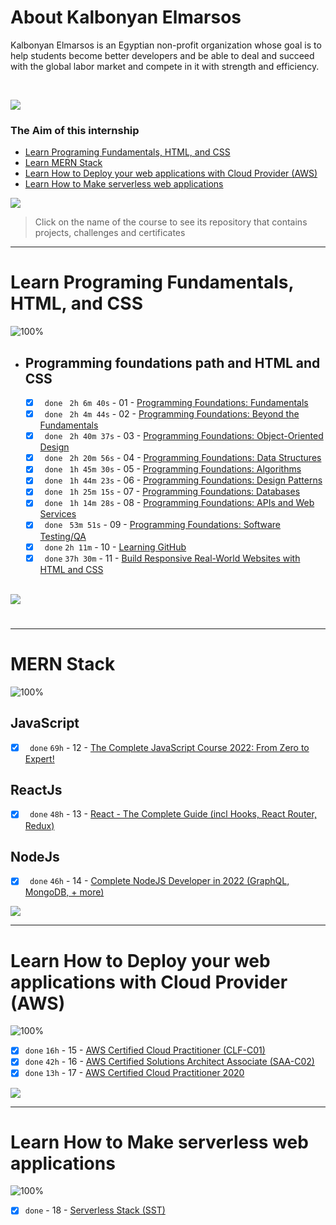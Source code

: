 # About Kalbonyan Elmarsos

Kalbonyan Elmarsos is an Egyptian non-profit organization whose goal is to help students become better developers and be able to deal and succeed with the global labor market and compete in it with strength and efficiency.

 <br/>

<a href="https://www.linkedin.com/company/%D9%83%D8%A7%D9%84%D8%A8%D9%86%D9%8A%D8%A7%D9%86-%D8%A7%D9%84%D9%85%D8%B1%D8%B5%D9%88%D8%B5/" target="_blank"><img src="https://img.shields.io/badge/-Kalbonyan%20Elmarsos-0077B5?style=for-the-badge&logo=Linkedin&logoColor=white"/></a>

### The Aim of this internship

- <a href="#Fundamentals">Learn Programing Fundamentals, HTML, and CSS</a>
- <a href="#MERN">Learn MERN Stack</a>
- <a href="#AWS">Learn How to Deploy your web applications with Cloud Provider (AWS)</a>
- <a href="#serverless">Learn How to Make serverless web applications</a>

<img src="https://img.shields.io/badge/Total%20Number%20Of%20Hours%20For%20All%20Courses-%2B200h-blue">
<br>

> Click on the name of the course to see its repository that contains projects, challenges and certificates

---

<!-- Fundamentals -->

<span id="Fundamentals"> </span>

# Learn Programing Fundamentals, HTML, and CSS

![100%](https://progress-bar.dev/100/?title=Done&color=babaca)
<br />

- ## Programming foundations path and HTML and CSS

  - [x] ` done` ` 2h 6m 40s` - 01 - [Programming Foundations: Fundamentals](01-LinkedIn-Learning/01_Programming-Foundations-Fundamentals/)
  - [x] ` done` ` 2h 4m 44s` - 02 - [Programming Foundations: Beyond the Fundamentals](01-LinkedIn-Learning/02_Programming-Foundations-Beyond-The-Fundamentals)
  - [x] ` done` ` 2h 40m 37s` - 03 - [Programming Foundations: Object-Oriented Design](01-LinkedIn-Learning/03_Programming-Foundations-Object-Oriented-Design/)
  - [x] ` done` ` 2h 20m 56s` - 04 - [Programming Foundations: Data Structures](01-LinkedIn-Learning/04_Programming-Foundations-Data-Structures)
  - [x] ` done` ` 1h 45m 30s` - 05 - [Programming Foundations: Algorithms](01-LinkedIn-Learning/05_Programming-Foundations-Algorithms)
  - [x] ` done` ` 1h 44m 23s` - 06 - [Programming Foundations: Design Patterns](01-LinkedIn-Learning/06_Programming-Foundations-Design-Patterns)
  - [x] ` done` ` 1h 25m 15s` - 07 - [Programming Foundations: Databases](01-LinkedIn-Learning/07_Programming-Foundations-Databases)
  - [x] ` done` ` 1h 14m 28s` - 08 - [Programming Foundations: APIs and Web Services](01-LinkedIn-Learning/08_Programming-Foundations-APIs-and-Web-Services)
  - [x] ` done` ` 53m 51s` - 09 - [Programming Foundations: Software Testing/QA](01-LinkedIn-Learning/09_Programming-Foundations-Software-Testing-QA)
  - [x] ` done` `2h 11m` - 10 - [Learning GitHub](01-LinkedIn-Learning/10_Learning-GitHub)
  - [x] ` done` `37h 30m` - 11 - [Build Responsive Real-World Websites with HTML and CSS](02-Udemy/01_Build-Responsive-Real-World-Websites-with-HTML-and-CSS)

  <br />

<img src="https://img.shields.io/badge/Total%20Number%20Of%20Hours%20For%20This%20Courses-59h25m-blue">

#

---

<!-- MERN -->

<span id="MERN"></span>

# MERN Stack

![100%](https://progress-bar.dev/100/?title=Done&color=babaca)
<br />

## JavaScript

- [x] ` done` `69h` - 12 - [The Complete JavaScript Course 2022: From Zero to Expert!](./02-Udemy/02_The-Complete-JavaScript-Course-2022-From-Zero-to-Expert!)

## ReactJs

- [x] ` done` `48h` - 13 - [React - The Complete Guide (incl Hooks, React Router, Redux)](./02-Udemy/03_React-The-Complete-Guide)

## NodeJs

- [x] ` done` `46h` - 14 - [Complete NodeJS Developer in 2022 (GraphQL, MongoDB, + more)](./02-Udemy/04_Complete-NodeJS-Developer-in-2022)

<img src="https://img.shields.io/badge/Total%20Number%20Of%20Hours%20For%20This%20Courses-163h-blue">

<br />

---

<!-- AWS -->

<span id="AWS"></span>

# Learn How to Deploy your web applications with Cloud Provider (AWS)

![100%](https://progress-bar.dev/100/?title=Done&color=babaca)

- [x] `done` `16h` - 15 - [AWS Certified Cloud Practitioner (CLF-C01)](<./03-A-Cloud-Guru/AWS-Certified-Cloud-Practitioner-(CLF-C01)>)
- [x] `done` `42h` - 16 - [AWS Certified Solutions Architect Associate (SAA-C02)](<./03-A-Cloud-Guru/AWS-Certified-Solutions-Architect-Associate-(SAA-C02)>)
- [x] `done` `13h` - 17 - [AWS Certified Cloud Practitioner 2020](./03-A-Cloud-Guru/AWS-Certified-Cloud-Practitioner-2020)

<img src="https://img.shields.io/badge/Total%20Number%20Of%20Hours%20For%20This%20Courses-71h-blue">
<br />

---

<!-- serverless -->

<span id="serverless"></span>

# Learn How to Make serverless web applications

![100%](https://progress-bar.dev/100/?title=Done&color=babaca)

- [x] `done` - 18 - [Serverless Stack (SST)](04-Serverless-Stack-Project/)
